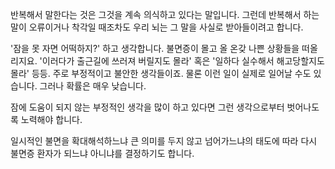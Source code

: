 반복해서 말한다는 것은 그것을 계속 의식하고 있다는 말입니다.
그런데 반복해서 하는 말이 오류이거나 착각일 때조차도 우리 뇌는 그 말을 사실로 받아들이려고 합니다.

'잠을 못 자면 어떡하지?' 하고 생각합니다. 불면증이 몰고 올 온갖 나쁜 상황들을 떠올리지요.
'이러다가 출근길에 쓰러져 버릴지도 몰라' 혹은 '일하다 실수해서 해고당할지도 몰라' 등등.
주로 부정적이고 불안한 생각들이죠.
물론 이런 일이 실제로 일어날 수도 있습니다.
그러나 확률은 매우 낮습니다.

잠에 도움이 되지 않는 부정적인 생각을 많이 하고 있다면 그런 생각으로부터 벗어나도록 노력해야 합니다.

일시적인 불면을 확대해석하느냐 큰 의미를 두지 않고 넘어가느냐의 태도에 따라 다시 불면증 환자가 되느냐
아니냐를 결정하기도 합니다.
